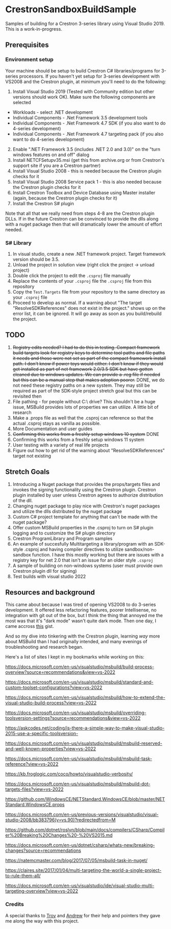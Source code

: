 # CrestronSandboxBuildSample

Samples of building for a Crestron 3-series library using Visual Studio 2019. This is a work-in-progress.

## Prerequisites

### Environment setup
Your machine should be setup to build Crestron C# libraries/programs for 3-series processors. If you haven't yet setup for 3-series development with VS2008 and the Crestron plugin, at minimum you'll need to do the following:

1) Install Visual Studio 2019 (Tested with Community edition but other versions should work OK). Make sure the following components are selected
* Workloads - select .NET development
* Individual Components - .Net Framework 3.5 development tools
* Individual Components - .Net Framework 4.7 SDK (if you also want to do 4-series development)
* Individual Components - .Net Framework 4.7 targeting pack (if you also want to do 4-series development)
2) Enable ".NET Framework 3.5 (includes .NET 2.0 and 3.0)" on the "turn windows features on and off" dialog
3) Install NETCFSetupv35.msi (get this from archive.org or from Crestron's support site if you are a Crestron partner)
4) Install Visual Studio 2008 - this is needed because the Crestron plugin checks for it
5) Install Visual Studio 2008 Service pack 1 - this is also needed because the Crestron plugin checks for it
6) Install Crestron Toolbox and Device Database using Master installer (again, because the Crestron plugin checks for it)
7) Install the Crestron S# plugin

Note that all that we really need from steps 4-8 are the Crestron plugin DLLs. If in the future Crestron can be convinced to provide the dlls along with a nuget package then that will dramatically lower the amount of effort needed.

### S# Library
1) In visual studio, create a new .NET framework project. Target framework version should be 3.5.
2) Unload the project in solution view (right click the project -> unload project)
3) Double click the project to edit the `.csproj` file manually
4) Replace the contents of your `.csproj` file the `.csproj` file from this repository
5) Copy the `Test.Targets` file from your repository to the same directory as your `.csproj` file
6) Proceed to develop as normal. If a warning about "The target "ResolveSDKReferences" does not exist in the project." shows up on the error list, it can be ignored. It will go away as soon as you build/rebuild the project.

## TODO

1) ~~Registry edits needed? I had to do this in testing. Compact framework build targets look for registry keys to determine tool paths and file paths it needs and those were not set as part of the compact framework install path. I don't know if power toys would either. I don't know if they would get installed as part of net framework 2.0/3.5 SDK but have gotten cleaned due to windows updates. We can provide a .reg file if needed but this can be a manual step that makes adoption poorer.~~ DONE, we do not need these registry paths on a new system. They may still be required as part of the SDK-style project stretch goal but this can be revisited then
2) File pathing - for people without C:\ drive? This shouldn't be a huge issue, MSBuild provides lots of properties we can utilize. A little bit of research
3) Make a .props file as well that the .csproj can reference so that the actual .csproj stays as vanilla as possible.
4) More Documentation and user guides
5) ~~Confirming this works from a freshly setup windows 10 system~~ DONE
6) Confirming this works from a freshly setup windows 11 system
7) User testing with a variety of real life projects
8) Figure out how to get rid of the warning about "ResolveSDKReferences" target not existing
  
## Stretch Goals

1) Introducing a Nuget package that provides the props/targets files and invokes the signing functionality using the Crestron plugin. Crestron plugin installed by user unless Crestron agrees to authorize distribution of the dll.
2) Changing nuget package to play nice with Crestron's nuget packages and utilize the dlls distributed by the nuget package
3) Custom C# project template for anything that can't be made with the nuget package?
4) Offer custom MSBuild properties in the .csproj to turn on S# plugin logging and to customize the S# plugin directory
4) Crestron ProgramLibrary and Program samples
5) An example of succesfully Multitargeting a library/program with an SDK-style .csproj and having compiler directives to utilize sandbox/non-sandbox function. I have this mostly working but there are issues with a registry key for net 2.0 that isn't an issue for an older style `.csproj`
6) A sample of building on non-windows systems (user must provide own Crestron plugin dll for signing)
7) Test builds with visual studio 2022

## Resources and background

This came about because I was tired of opening VS2008 to do 3-series development. It offered less refactoring features, poorer Intellisense, no integration with git out of the box, but I think the thing that annoyed me the most was that it's "dark mode" wasn't quite dark mode. Then one day, I came accross [this](https://gist.github.com/skarllot/4953ddb6e23d8a6f0816029c4155997a) gist.

And so my dive into tinkering with the Crestron plugin, learning *way* more about MSBuild than I had originally intended, and many evenings of troubleshooting and research began. 

Here's a list of sites I kept in my bookmarks while working on this:

https://docs.microsoft.com/en-us/visualstudio/msbuild/build-process-overview?source=recommendations&view=vs-2022

https://docs.microsoft.com/en-us/visualstudio/msbuild/standard-and-custom-toolset-configurations?view=vs-2022

https://docs.microsoft.com/en-us/visualstudio/msbuild/how-to-extend-the-visual-studio-build-process?view=vs-2022

https://docs.microsoft.com/en-us/visualstudio/msbuild/overriding-toolsversion-settings?source=recommendations&view=vs-2022

https://askcodes.net/coding/is-there-a-simple-way-to-make-visual-studio-2015-use-a-specific-toolsversion-

https://docs.microsoft.com/en-us/visualstudio/msbuild/msbuild-reserved-and-well-known-properties?view=vs-2022

https://docs.microsoft.com/en-us/visualstudio/msbuild/msbuild-task-reference?view=vs-2022

https://kb.froglogic.com/coco/howto/visualstudio-verbosity/

https://docs.microsoft.com/en-us/visualstudio/msbuild/msbuild-dot-targets-files?view=vs-2022

https://github.com/WindowsCE/NETStandard.WindowsCE/blob/master/NETStandard.WindowsCE.props

https://docs.microsoft.com/en-us/previous-versions/visualstudio/visual-studio-2008/bb383796(v=vs.90)?redirectedfrom=M

https://github.com/dotnet/roslyn/blob/main/docs/compilers/CSharp/Compiler%20Breaking%20Changes%20-%20VS2015.md

https://docs.microsoft.com/en-us/dotnet/csharp/whats-new/breaking-changes?source=recommendations

https://natemcmaster.com/blog/2017/07/05/msbuild-task-in-nuget/

https://claires.site/2017/01/04/multi-targeting-the-world-a-single-project-to-rule-them-all/

https://docs.microsoft.com/en-us/visualstudio/ide/visual-studio-multi-targeting-overview?view=vs-2022

### Credits
 
A special thanks to [Troy](https://github.com/bitm0de) and [Andrew](https://github.com/andrew-welker) for their help and pointers they gave me along the way with this project.
